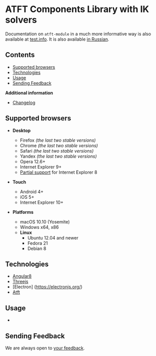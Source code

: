 # ATFT Components Library with IK solvers

Documentation on `atft-module` in a much more informative way is also available at [test.info](https://en.test.info/libs/atft-module/). It is also available [in Russian](https://github.com/Barkarula/threejsIkSolvers/blob/master/README.ru.md).

## Contents

* [Supported browsers](#supported-browsers)
* [Technologies](#technologies)
* [Usage](#usage)
* [Sending Feedback](#sending-feedback)

**Additional information**

* [Changelog](./CHANGELOG.md)

## Supported browsers

* **Desktop**
  * Firefox *(the last two stable versions)*
  * Chrome *(the last two stable versions)*
  * Safari *(the last two stable versions)*
  * Yandex *(the last two stable versions)*
  * Opera 12.6+
  * Internet Explorer 9+
  * [Partial support](#support-for-internet-explorer-8) for Internet Explorer 8

* **Touch**
  * Android 4+
  * iOS 5+
  * Internet Explorer 10+

* **Platforms**
  * macOS 10.10 (Yosemite)
  * Windows x64, x86
  * **Linux**
    * Ubuntu 12.04 and newer
    * Fedora 21
    * Debian 8


## Technologies

* [Angular8](https://angular.io/)
* [Threejs](https://threejs.org/)
* [Electron] (https://electronjs.org/)
* [Atft](https://makimenko.github.io/angular-template-for-threejs/)

## Usage

-

## Sending Feedback

We are always open to [your feedback](https://github.com/Barkarula/threejsIkSolvers/issues).